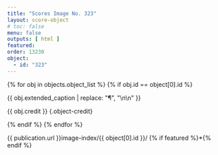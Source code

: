 ```yaml
---
title: "Scores Image No. 323"
layout: score-object
# toc: false
menu: false
outputs: [ html ]
featured: 
order: 13230
object:
  - id: "323"
---
```


{% for obj in objects.object_list %}
{% if obj.id == object[0].id %}

{{ obj.extended_caption | replace: "¶", "\n\n" }}

{{ obj.credit }} {.object-credit}

{% endif %}
{% endfor %}

<div class="object-credit object-url is-print-only">

{{ publication.url }}image-index/{{ object[0].id }}/ {% if featured %}*{% endif %}

</div>
